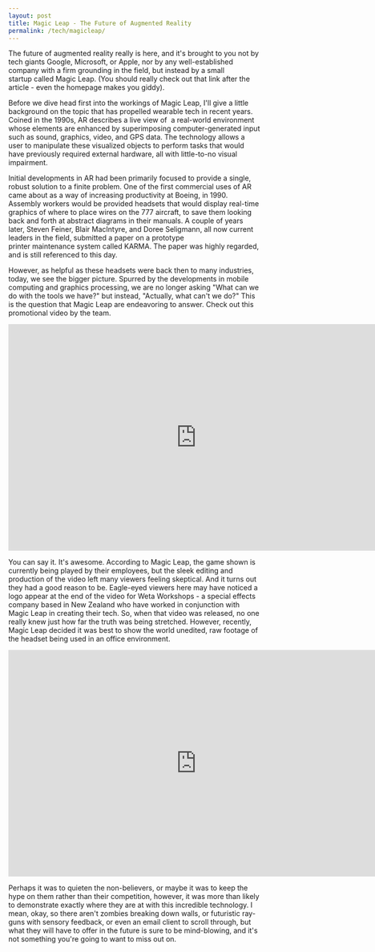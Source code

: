 ```yaml
---
layout: post
title: Magic Leap - The Future of Augmented Reality
permalink: /tech/magicleap/
---
```


The future of augmented reality really is here, and it's brought to you not by tech giants Google, Microsoft, or Apple, nor by any well-established company with a firm grounding in the field, but instead by a small startup called Magic Leap. (You should really check out that link after the article - even the homepage makes you giddy).

Before we dive head first into the workings of Magic Leap, I'll give a little background on the topic that has propelled wearable tech in recent years. Coined in the 1990s, AR describes a live view of  a real-world environment whose elements are enhanced by superimposing computer-generated input such as sound, graphics, video, and GPS data. The technology allows a user to manipulate these visualized objects to perform tasks that would have previously required external hardware, all with little-to-no visual impairment.

Initial developments in AR had been primarily focused to provide a single, robust solution to a finite problem. One of the first commercial uses of AR came about as a way of increasing productivity at Boeing, in 1990. Assembly workers would be provided headsets that would display real-time graphics of where to place wires on the 777 aircraft, to save them looking back and forth at abstract diagrams in their manuals. A couple of years later, Steven Feiner, Blair MacIntyre, and Doree Seligmann, all now current leaders in the field, submitted a paper on a prototype printer maintenance system called KARMA. The paper was highly regarded, and is still referenced to this day.

However, as helpful as these headsets were back then to many industries, today, we see the bigger picture. Spurred by the developments in mobile computing and graphics processing, we are no longer asking "What can we do with the tools we have?" but instead, "Actually, what can't we do?" This is the question that Magic Leap are endeavoring to answer. Check out this promotional video by the team.

<iframe width="750" height="452" src="https://www.youtube.com/embed/kPMHcanq0xM" frameborder="0" allow="autoplay; encrypted-media" allowfullscreen></iframe>

You can say it. It's awesome. According to Magic Leap, the game shown is currently being played by their employees, but the sleek editing and production of the video left many viewers feeling skeptical. And it turns out they had a good reason to be. Eagle-eyed viewers here may have noticed a logo appear at the end of the video for Weta Workshops - a special effects company based in New Zealand who have worked in conjunction with Magic Leap in creating their tech. So, when that video was released, no one really knew just how far the truth was being stretched. However, recently, Magic Leap decided it was best to show the world unedited, raw footage of the headset being used in an office environment.

<iframe width="750" height="452" src="https://www.youtube.com/embed/kw0-JRa9n94" frameborder="0" allow="autoplay; encrypted-media" allowfullscreen></iframe>

Perhaps it was to quieten the non-believers, or maybe it was to keep the hype on them rather than their competition, however, it was more than likely to demonstrate exactly where they are at with this incredible technology. I mean, okay, so there aren't zombies breaking down walls, or futuristic ray-guns with sensory feedback, or even an email client to scroll through, but what they will have to offer in the future is sure to be mind-blowing, and it's not something you're going to want to miss out on.
